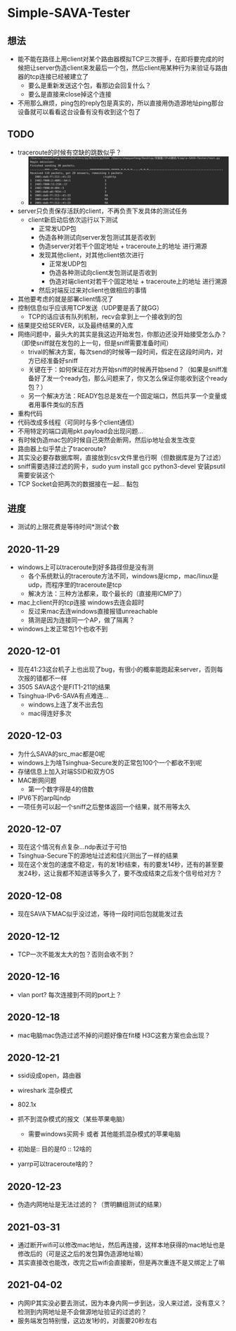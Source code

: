 # Simple-SAVA-Tester

## 想法
 - 能不能在路径上用client对某个路由器模拟TCP三次握手，在即将要完成的时候把让server伪造client来发最后一个包，然后client用某种行为来验证与路由器的tcp连接已经被建立了
    - 要么是重新发送这个包，看那边会回复什么？
    - 要么是直接来close掉这个连接
 - 不用那么麻烦，ping包的reply包是真实的，所以直接用伪造源地址ping那台设备就可以看看这台设备有没有收到这个包了
 
## TODO
 - traceroute的时候有空缺的跳数似乎？
    - ![traceroute](traceroute.png)
 - server只负责保存活跃的client，不再负责下发具体的测试任务
    - client新启动后依次运行以下测试
        - 正常发UDP包
        - 伪造各种测试向server发包测试其是否收到
        - 伪造server对若干个固定地址 + traceroute上的地址 进行溯源
        - 发现其他client，对其他client依次进行
            - 正常发UDP包
            - 伪造各种测试向client发包测试是否收到
            - 伪造对端client对若干个固定地址 + traceroute上的地址 进行溯源
        - 然后对端反过来对client也做相应的事情
 - 其他要考虑的就是部署client情况了
 - 控制信息似乎应该用TCP发送（UDP要是丢了就GG）
    - TCP的话应该有队列机制，recv会拿到上一个接收到的包
 - 结果提交给SERVER，以及最终结果的入库
 - 网络问题中，最头大的其实是我这边开始发包，你那边还没开始接受怎么办？（即使sniff就在发包的上一句，但是sniff需要准备时间）
    - trival的解决方案，每次send的时候等一段时间，假定在这段时间内，对方已经准备好sniff
    - 关键在于：如何保证在对方开始sniff的时候再开始send？（如果是sniff准备好了发一个ready包，那么问题来了，你又怎么保证你能收到这个ready包？）
    - 另一个解决方法：READY包总是发在一个固定端口，然后共享一个变量或者用事件类似的东西
 - 重构代码
 - 代码改成多线程（可同时与多个client通信）
 - 不用特定的端口调用pkt.payload会出现问题...
 - 有时候伪造mac包的时候自己突然会断网，然后ip地址会发生改变
 - 路由器上似乎禁止了traceroute?
 - 其实没必要存数据库啊，直接放到csv文件里也行啊（但数据库是为了过滤）
 - sniff需要选择过滤的网卡，sudo yum install gcc python3-devel 安装psutil需要安装这个
 - TCP Socket会把两次的数据接在一起... 黏包
 
## 进度
 - 测试的上限花费是等待时间*测试个数
 
## 2020-11-29
 - windows上可以traceroute到好多路径但是没有测
    - 各个系统默认的traceroute方法不同，windows是icmp，mac/linux是udp，而程序里的traceroute是tcp
    - 解决方法：三种方法都来，取个最长的（直接用ICMP了）
 - mac上client开的tcp连接 windows去连会超时
    - 反过来mac去连windows直接报错unreachable
    - 猜测是因为连接同一个AP，做了隔离？
 - windows上发正常包1个也收不到

## 2020-12-01
 - 现在41:23这台机子上也出现了bug，有很小的概率能跑起来server，否则每次报的错都不一样
 - 3505 SAVA这个是FIT1-211的结果
 - Tsinghua-IPv6-SAVA有点难连...
    - windows上连了发不出去包
    - mac得连好多次
    
## 2020-12-03
 - 为什么SAVA的src_mac都是0呢
 - windows上为啥Tsinghua-Secure发的正常包100个一个都收不到呢
 - 存储信息上加入对端SSID和双方OS
 - MAC断网问题
    - 第一个数字得是4的倍数
 - IPV6下的arp叫ndp
 - 一项任务可以起一个sniff之后整体返回一个结果，就不用等太久

## 2020-12-07
 - 现在这个情况有点复杂...ndp表过于可怕
 - Tsinghua-Secure下的源地址过滤和佳兴测出了一样的结果
 - 现在这个发包的速度不稳定，有的发1秒结束，有的要发14秒，还有的甚至要发24秒，这让我都不知道该等多久了，要不改成结束之后发个信号给对方？

## 2020-12-08
 - 现在SAVA下MAC似乎没过滤，等待一段时间后包就能发过去
 
## 2020-12-12
 - TCP一次不能发太大的包？否则会收不到？
 
## 2020-12-16
 - vlan port? 每次连接到不同的port上？
 
## 2020-12-18
 - mac电脑mac伪造过滤不掉的问题好像在fit楼 H3C这套方案也会出现？
 
## 2020-12-21
 - ssid设成open，路由器
 - wireshark 混杂模式
 - 802.1x
 
 - 抓不到混杂模式的报文（某些苹果电脑）
    - 需要windows买网卡 或者 其他能抓混杂模式的苹果电脑
 - 初始是:: 目的是f0 :: 12啥的
 - yarrp可以traceroute啥的？
 
## 2020-12-23
 - 伪造内网地址是无法过滤的？（贾明麟组测试的结果）
 
## 2021-03-31
 - 通过断开wifi可以修改mac地址，然后再连接，这样本地获得的mac地址也是修改后的（可是这之后的发包算伪造源地址嘛）
 - 其实直接改也能改，改完之后wifi会直接断，但是再次重连不是又绑定上了嘛

## 2021-04-02
 - 内网IP其实没必要去测试，因为本身内网一步到达，没人来过滤，没有意义？检测到内网地址是不会做源地址验证的过滤的？
 - 服务端发包特别慢，这边发1秒的，对面要20秒左右